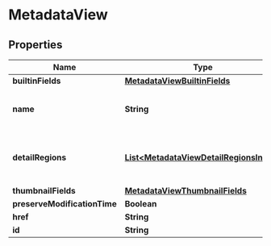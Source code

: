 

# MetadataView


## Properties

| Name | Type | Description | Notes |
|------------ | ------------- | ------------- | -------------|
|**builtinFields** | [**MetadataViewBuiltinFields**](MetadataViewBuiltinFields.md) |  |  [optional] |
|**name** | **String** | Human-readable display name |  [optional] |
|**detailRegions** | [**List&lt;MetadataViewDetailRegionsInner&gt;**](MetadataViewDetailRegionsInner.md) | Contains descriptions of all metadata fields |  [optional] |
|**thumbnailFields** | [**MetadataViewThumbnailFields**](MetadataViewThumbnailFields.md) |  |  [optional] |
|**preserveModificationTime** | **Boolean** |  |  [optional] |
|**href** | **String** | URL |  [optional] |
|**id** | **String** | Unique ID |  [optional] |



